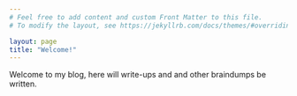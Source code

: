 ```yaml
---
# Feel free to add content and custom Front Matter to this file.
# To modify the layout, see https://jekyllrb.com/docs/themes/#overriding-theme-defaults

layout: page
title: "Welcome!"
---
```



Welcome to my blog, here will write-ups and and other braindumps be written.




